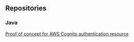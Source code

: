 ## Repositories

### Java

[Proof of concept for AWS Cognito authentication resource](https://github.com/damblanco/cognito-resource-poc)
